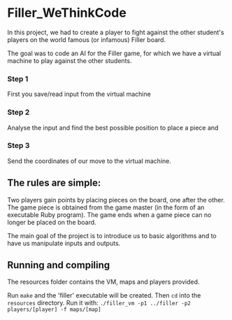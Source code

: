 # Filler_WeThinkCode
In this project, we had to create a player to fight against the other student's players on the world famous (or infamous) Filler board.

The goal was to code an AI for the Filler game, for which we have a virtual machine to play against the other students.

### Step 1
 First you save/read input from the virtual machine
 
### Step 2
 Analyse the input and find the best possible position to place a piece and

### Step 3
 Send the coordinates of our move to the virtual machine.
 
## The rules are simple:
 Two players gain points by placing pieces on the board, one after the other.
 The game piece is obtained from the game master (in the form of an executable Ruby program).
 The game ends when a game piece can no longer be placed on the board.
 
 
The main goal of the project is to introduce us to basic algorithms and to have us manipulate inputs and outputs.

## Running and compiling
The resources folder contains the VM, maps and players provided.

Run `make` and the 'filler' executable will be created. Then `cd` into the `resources` directory.
Run it with:
`./filler_vm -p1 ../filler -p2 players/[player] -f maps/[map]`


